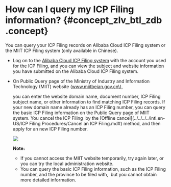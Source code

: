 # How can I query my ICP Filing information? {#concept_zlv_btl_zdb .concept}

You can query your ICP Filing records on Alibaba Cloud ICP Filing system or the MIIT ICP Filing system \(only available in Chinese\).

-   Log on to the [Alibaba Cloud ICP Filing system](https://beian.aliyun.com/) with the account you used for the ICP Filing, and you can view the subject and website information you have submitted on the Alibaba Cloud ICP Filing system.

-   On Public Query page of the Ministry of Industry and Information Technology \(MIIT\) website \(www.miitbeian.gov.cn\), 

    you can enter the website domain name, document number, ICP Filing subject name, or other information to find matching ICP Filing records. If your new domain name already has an ICP Filing number, you can query the basic ICP Filing information on the Public Query page of MIIT system. You cancel the ICP Filing  by the [Offline cancel](../../../../intl.en-US/ICP Filing Procedures/Cancel an ICP Filing.md#) method, and then apply for an new ICP Filing number.

    ![](http://static-aliyun-doc.oss-cn-hangzhou.aliyuncs.com/assets/img/14233/5516_en-US.jpg)

    **Note:** 

    -   If you cannot access the MIIT website temporarily, try again later, or you can try the local administration website.
    -   You can query the basic ICP Filing information, such as the ICP Filing number, and the province to be filed with,  but you cannot obtain more detailed information.

